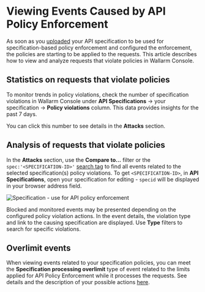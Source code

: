 # Viewing Events Caused by API Policy Enforcement

As soon as you [uploaded](setup.md) your API specification to be used for specification-based policy enforcement and configured the enforcement, the policies are starting to be applied to the requests. This article describes how to view and analyze requests that violate policies in Wallarm Console.

## Statistics on requests that violate policies

To monitor trends in policy violations, check the number of specification violations in Wallarm Console under **API Specifications** → your specification → **Policy violations** column. This data provides insights for the past 7 days.

You can click this number to see details in the **Attacks** section.

## Analysis of requests that violate policies 

In the **Attacks** section, use the **Compare to...** filter or the `spec:'<SPECIFICATION-ID>'` [search tag](../user-guides/search-and-filters/use-search.md#search-by-specification) to find all events related to the selected specification(s) policy violations. To get `<SPECIFICATION-ID>`, in **API Specifications**, open your specification for editing - `specid` will be displayed in your browser address field.

![Specification - use for API policy enforcement](../images/api-policies-enforcement/api-policies-enforcement-events.png)

Blocked and monitored events may be presented depending on the configured policy violation actions. In the event details, the violation type and link to the causing specification are displayed. Use **Type** filters to search for specific violations.

## Overlimit events

When viewing events related to your specification policies, you can meet the **Specification processing overlimit** type of event related to the limits applied for API Policy Enforcement while it processes the requests. See details and the description of your possible actions [here](overview.md#how-it-works).
